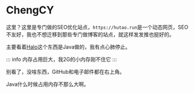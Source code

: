 # ChengCY

这里？这里是专门做的SEO优化站点，`https://hutao.run`是一个动态网页，SEO不友好，我也不想迁移到那些专门做博客的站点，就这样发发推也挺好的。

主要看着[Halo](https://github.com/halo-dev/halo)这个东西是Java做的，我有点心肺停止。

::: info
内存占用巨大，我2G的小内存刚不住它
:::

别看了，没啥东西，GitHub和电子邮件都在右上角。

Java什么时候占用内存不那么大啊。
